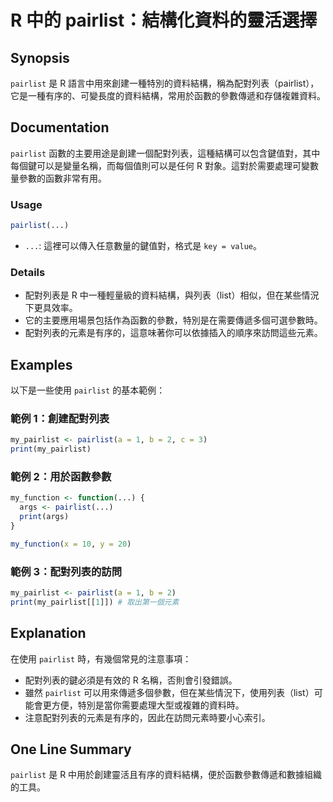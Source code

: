 <!--
Meta Description: # R 中的 pairlist：結構化資料的靈活選擇 ## Synopsis `pairlist` 是 R 語言中用來創建一種特別的資料結構，稱為配對列表（pairlist），它是一種有序的、可變長度的資料結構，常用於函數的參數傳遞和存儲複雜資料。 ## Documentation `pairlis...
Meta Keywords: pairlist, my_pairlist, print, list, my_function
-->

# R 中的 pairlist：結構化資料的靈活選擇

## Synopsis
`pairlist` 是 R 語言中用來創建一種特別的資料結構，稱為配對列表（pairlist），它是一種有序的、可變長度的資料結構，常用於函數的參數傳遞和存儲複雜資料。

## Documentation
`pairlist` 函數的主要用途是創建一個配對列表，這種結構可以包含鍵值對，其中每個鍵可以是變量名稱，而每個值則可以是任何 R 對象。這對於需要處理可變數量參數的函數非常有用。

### Usage
```R
pairlist(...)
```
- `...`: 這裡可以傳入任意數量的鍵值對，格式是 `key = value`。

### Details
- 配對列表是 R 中一種輕量級的資料結構，與列表（list）相似，但在某些情況下更具效率。
- 它的主要應用場景包括作為函數的參數，特別是在需要傳遞多個可選參數時。
- 配對列表的元素是有序的，這意味著你可以依據插入的順序來訪問這些元素。

## Examples
以下是一些使用 `pairlist` 的基本範例：

### 範例 1：創建配對列表
```R
my_pairlist <- pairlist(a = 1, b = 2, c = 3)
print(my_pairlist)
```

### 範例 2：用於函數參數
```R
my_function <- function(...) {
  args <- pairlist(...)
  print(args)
}

my_function(x = 10, y = 20)
```

### 範例 3：配對列表的訪問
```R
my_pairlist <- pairlist(a = 1, b = 2)
print(my_pairlist[[1]]) # 取出第一個元素
```

## Explanation
在使用 `pairlist` 時，有幾個常見的注意事項：
- 配對列表的鍵必須是有效的 R 名稱，否則會引發錯誤。
- 雖然 `pairlist` 可以用來傳遞多個參數，但在某些情況下，使用列表（list）可能會更方便，特別是當你需要處理大型或複雜的資料時。
- 注意配對列表的元素是有序的，因此在訪問元素時要小心索引。

## One Line Summary
`pairlist` 是 R 中用於創建靈活且有序的資料結構，便於函數參數傳遞和數據組織的工具。